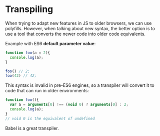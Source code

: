 # Transpiling

When trying to adapt new features in JS to older browsers, we can use polyfills. However, when talking about new syntax, the better option is to use a tool that converts the newer code into older code equivalents.

Example with ES6 **default parameter value**:

```javascript
function foo(a = 2){
  console.log(a);
}

foo() // 2;
foo(42) // 42;
```

This syntax is invalid in pre-ES6 engines, so a transpiler will convert it to code that can run in older environments:

```javascript
function foo(){
  var a = arguments[0] !== (void 0) ? arguments[0] : 2;
  console.log(a);
}
// void 0 is the equivalent of undefined
```

Babel is a great transpiler.
